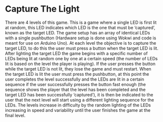 # Capture The Light

There are 4 levels of this game. This is a game where a single LED is first lit at random, this LED indicates which LED is the one that must be ‘captured’, known as the target LED. The game setup has an array of identical LEDs with a single pushbutton (Hardware setup is done using Wokwi and code is meant for use on Arduino Uno). At each level the objective is to capture the target LED, to do this the user must press a button when the target LED is lit. After lighting the target LED the game begins with a specific number of LEDs being lit at random one by one at a certain speed (the number of LEDs lit is based on the level the player is playing). If the user presses the button while the target LED is not lit, they lose the game and must restart. When the target LED is lit the user must press the pushbutton, at this point the user completes the level successfully and the LEDs are lit in a certain sequence if the user successfully presses the button fast enough (the sequence shows the player that the level has been completed and the target LED has been successfully ‘captured’), it is then be indicated to the user that the next level will start using a different lighting sequence for the LEDs. The levels increase in difficulty by the random lighting of the LEDs increasing in speed and variability until the user finishes the game at the final level.
